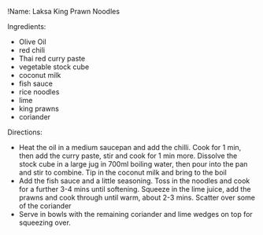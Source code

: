 !Name: Laksa King Prawn Noodles

Ingredients:
- Olive Oil
- red chili
- Thai red curry paste
- vegetable stock cube
- coconut milk
- fish sauce
- rice noodles
- lime
- king prawns
- coriander

Directions:
- Heat the oil in a medium saucepan and add the chilli. Cook for 1 min, then add the curry paste, stir and cook for 1 min more. Dissolve the stock cube in a large jug in 700ml boiling water, then pour into the pan and stir to combine. Tip in the coconut milk and bring to the boil
- Add the fish sauce and a little seasoning. Toss in the noodles and cook for a further 3-4 mins until softening. Squeeze in the lime juice, add the prawns and cook through until warm, about 2-3 mins. Scatter over some of the coriander
- Serve in bowls with the remaining coriander and lime wedges on top for squeezing over.
